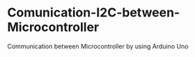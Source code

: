 # Comunication-I2C-between-Microcontroller
Communication between Microcontroller by using Arduino Uno
